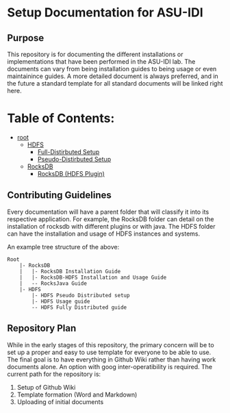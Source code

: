 # Setup Documentation for ASU-IDI

## Purpose
This repository is for documenting the different installations or implementations that have been performed in the ASU-IDI lab. The documents can vary from being installation guides to being usage or even maintainince guides. A more detailed document is always preferred, and in the future a standard template for all standard documents will be linked right here.

# Table of Contents:

+ [root](./)
    + [HDFS](./HDFS/)
        + [Full-Distirbuted Setup](./HDFS/HDFS%20Full-Distributed%20Setup.md)
        + [Pseudo-Distirbuted Setup](./HDFS/HDFS%20Pseudo-Distributed%20Setup.md)
    + [RocksDB](./RocksDB/)
        + [RocksDB (HDFS Plugin)](./RocksDB/Rocksdb-HDFS%20Installation.md)


## Contributing Guidelines
Every documentation will have a parent folder that will classify it into its respective application. For example, the RocksDB folder can detail on the installation of rocksdb with different plugins or with java. The HDFS folder can have the installation and usage of HDFS instances and systems. 

An example tree structure of the above:
```
Root
    |- RocksDB
    |   |- RocksDB Installation Guide
    |   |- RocksDB-HDFS Installation and Usage Guide
    |   -- RocksJava Guide
    |- HDFS
        |- HDFS Pseudo Distributed setup
        |- HDFS Usage guide
        -- HDFS Fully Distributed guide
```

## Repository Plan
While in the early stages of this repository, the primary concern will be to set up a proper and easy to use template for everyone to be able to use. The final goal is to have everything in Github Wiki rather than having work documents alone. An option with goog inter-operatibility is required. The current path for the repository is:

1. Setup of Github Wiki
2. Template formation (Word and Markdown)
3. Uploading of initial documents
